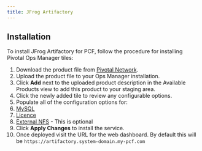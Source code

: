 ```yaml
---
title: JFrog Artifactory
---
```


## Installation

To install JFrog Artifactory for PCF, follow the procedure for installing Pivotal Ops Manager tiles:

1. Download the product file from [Pivotal Network](https://network.pivotal.io/products/p-jfrog-artifactory).
1. Upload the product file to your Ops Manager installation.
1. Click **Add** next to the uploaded product description in the Available Products view to add this product to your staging area.
1. Click the newly added tile to review any configurable options.
1. Populate all of the configuration options for:
  1. [MySQL](./configuration.html#mysql)
  1. [Licence](./configuration.html#license)
  1. [External NFS](./configuration.html#nfs) - This is optional
1. Click **Apply Changes** to install the service.
1. Once deployed visit the URL for the web dashboard. By default this will be `https://artifactory.system-domain.my-pcf.com`
